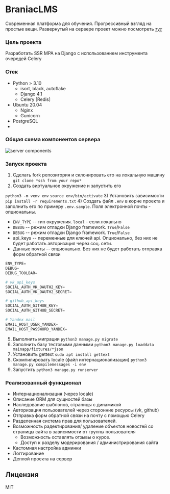 # BraniacLMS
Современная платформа для обучения. Прогрессивный взгляд на простые вещи.
Развернутый на сервере проект можно посмотреть *[тут](http://95.163.242.42/)*
### Цель проекта
Разработать SSR MPA на Django с использованием инструмента очередей Celery 

### Стек
- Python > 3.10  
  - isort, black, autoflake
  - Django 4.1  
  - Celery [Redis]
- Ubuntu 20.04
  - Nginx  
  - Gunicorn
- PostgreSQL
- 

### Общая схема компонентов сервера

![server components](var/server_components.png)
### Запуск проекта
1) Сделать fork репозитория и склонировать его на локальную машину
```git clone *ssh from your repo*```
2) Создать виртуальное окружение и запустить его

```python3 -m venv env```
```source env/bin/activate```
3) Установить зависимости ```pip install -r requirements.txt```
4) Создать файл ```.env``` в корне проекта и заполнить его по примеру ```.env.sample```. 
Поля электронной почты - опциональны. 
   - ```ENV_TYPE``` -- тип окружения. ```local``` - если локально
   - ```DEBUG``` -- режим отладки Django framework. ```True```/```False```
   - ```DEBUG``` -- режим отладки Django framework. ```True```/```False```
   - api_keys -- переменные для ключей api. Опционально, без них не будет работать авторизация через соц. сети.
   - Данные почты -- опционально. Без них не будет работать отправка форм обратной связи

```python
ENV_TYPE=
DEBUG=
DEBUG_TOOLBAR=

# vk_api_keys
SOCIAL_AUTH_VK_OAUTH2_KEY=
SOCIAL_AUTH_VK_OAUTH2_SECRET=

# github_api_keys
SOCIAL_AUTH_GITHUB_KEY=
SOCIAL_AUTH_GITHUB_SECRET=

# Yandex mail
EMAIL_HOST_USER_YANDEX=
EMAIL_HOST_PASSWORD_YANDEX=
```
5) Выполнить миграции ```python3 manage.py migrate```
6) Заполнить базу тестовыми данными ```python3 manage.py loaddata mainapp/fixtures/*json```
7) Установить gettext ```sudo apt install gettext ```
8) Скомпилировать locale (файл интернационализации) ```python3 manage.py compilemessages -i env ```
9) Запустить ```python3 manage.py runserver```

### Реализованный функционал
- Интернационализация (через locale)
- Описание ORM для сущностей базы
- Наследование шаблонов, страницы с динамикой
- Авторизация пользователей через сторонние ресурсы (vk, github)
- Отправка форм обратной связи на почту с помощью Celery
- Разделенная система прав для пользователей.  
- Возможность радектирования/ удаление объектов новостей со страницы сайта в зависимости от группы пользователя
  - Возможность оставлять отзывы о курсе. 
  - Доступ к разделу модерирования / администрирования сайта
- Кастомная настройка админки
- Логгирование
- Деплой проекта на сервер
## Лицензия
MIT